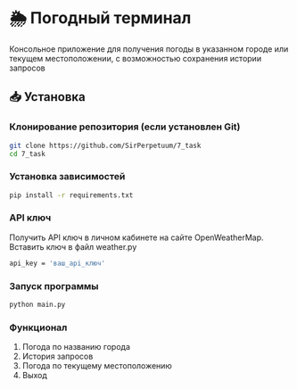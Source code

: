 # 🌦️ Погодный терминал

Консольное приложение для получения погоды в указанном городе или текущем местоположении, с возможностью сохранения истории запросов

## 📥 Установка

### Клонирование репозитория (если установлен Git)
```bash
git clone https://github.com/SirPerpetuum/7_task
cd 7_task
```
### Установка зависимостей
```bash
pip install -r requirements.txt
```
### API ключ 
Получить API ключ в личном кабинете на сайте OpenWeatherMap. Вставить ключ в файл weather.py
```bash
api_key = 'ваш_api_ключ'
```
### Запуск программы
```bash
python main.py
```
### Функционал
1. Погода по названию города
2. История запросов
3. Погода по текущему местоположению
4. Выход
